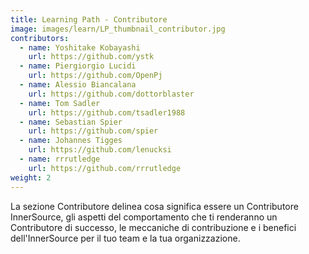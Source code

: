 ```yaml
---
title: Learning Path - Contributore
image: images/learn/LP_thumbnail_contributor.jpg
contributors:
  - name: Yoshitake Kobayashi
    url: https://github.com/ystk
  - name: Piergiorgio Lucidi
    url: https://github.com/OpenPj
  - name: Alessio Biancalana
    url: https://github.com/dottorblaster
  - name: Tom Sadler
    url: https://github.com/tsadler1988
  - name: Sebastian Spier
    url: https://github.com/spier
  - name: Johannes Tigges
    url: https://github.com/lenucksi
  - name: rrrutledge
    url: https://github.com/rrrutledge
weight: 2
---
```


La sezione Contributore delinea cosa significa essere un Contributore InnerSource, gli aspetti del comportamento che ti renderanno un Contributore di successo, le meccaniche di contribuzione e i benefici dell'InnerSource per il tuo team e la tua organizzazione.
<!--- This file autogenerated from https://github.com/InnerSourceCommons/InnerSourceLearningPath/blob/master/scripts -->